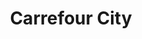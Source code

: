 ---
title: "Carrefour City"
url: /versailles/carrefour-city-rue-des-etats-generaux/
shop: supermarché
---